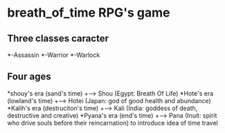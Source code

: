 breath_of_time RPG's game
=========================

Three classes caracter
----------------------
*-Assassin
*-Warrior
*-Warlock

Four ages
---------
*shouy's era (sand's time)
+--> Shou (Egypt: Breath Of Life)
*Hote's era (lowland's time)
+--> Hotei (Japan:  god of good health and abundance)
*Kalih's era (destruciton's time)
+--> Kali (India: goddess of death, destructive and creative)
 *Pyana's era (end's time)
+--> Pana (Inuit: spirit who drive souls before their reincarnation) to introduce idea of time travel

